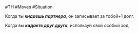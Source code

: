 #TH #Moves #Situation 

Когда ты ***кидаешь партнера***, он записывает за тобой+1 долг.

Когда вы ***кидаете друг друга***, используй свой особый ход